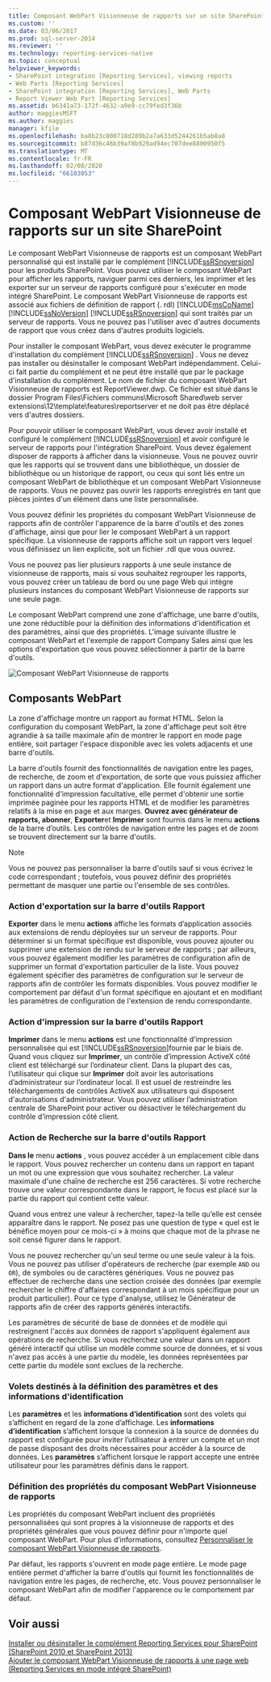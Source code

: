 ```yaml
---
title: Composant WebPart Visionneuse de rapports sur un site SharePoint | Microsoft Docs
ms.custom: ''
ms.date: 03/06/2017
ms.prod: sql-server-2014
ms.reviewer: ''
ms.technology: reporting-services-native
ms.topic: conceptual
helpviewer_keywords:
- SharePoint integration [Reporting Services], viewing reports
- Web Parts [Reporting Services]
- SharePoint integration [Reporting Services], Web Parts
- Report Viewer Web Part [Reporting Services]
ms.assetid: b6341a73-172f-4632-a9e9-cc79fed3f36b
author: maggiesMSFT
ms.author: maggies
manager: kfile
ms.openlocfilehash: ba8b23c800718d289b2a7a633d5244261b5ab8a8
ms.sourcegitcommit: b87d36c46b39af8b929ad94ec707dee8800950f5
ms.translationtype: MT
ms.contentlocale: fr-FR
ms.lasthandoff: 02/08/2020
ms.locfileid: "66103053"
---
```

# <a name="report-viewer-web-part-on-a-sharepoint-site"></a>Composant WebPart Visionneuse de rapports sur un site SharePoint
  Le composant WebPart Visionneuse de rapports est un composant WebPart personnalisé qui est installé par le complément [!INCLUDE[ssRSnoversion](../includes/ssrsnoversion-md.md)] pour les produits SharePoint. Vous pouvez utiliser le composant WebPart pour afficher les rapports, naviguer parmi ces derniers, les imprimer et les exporter sur un serveur de rapports configuré pour s'exécuter en mode intégré SharePoint. Le composant WebPart Visionneuse de rapports est associé aux fichiers de définition de rapport (. rdl) [!INCLUDE[msCoName](../includes/msconame-md.md)] [!INCLUDE[ssNoVersion](../includes/ssnoversion-md.md)] [!INCLUDE[ssRSnoversion](../includes/ssrsnoversion-md.md)] qui sont traités par un serveur de rapports. Vous ne pouvez pas l'utiliser avec d'autres documents de rapport que vous créez dans d'autres produits logiciels.  
  
 Pour installer le composant WebPart, vous devez exécuter le programme d'installation du complément [!INCLUDE[ssRSnoversion](../includes/ssrsnoversion-md.md)] . Vous ne devez pas installer ou désinstaller le composant WebPart indépendamment. Celui-ci fait partie du complément et ne peut être installé que par le package d'installation du complément. Le nom de fichier du composant WebPart Visionneuse de rapports est ReportViewer.dwp. Ce fichier est situé dans le dossier Program Files\Fichiers communs\Microsoft Shared\web server extensions\12\template\features\reportserver et ne doit pas être déplacé vers d'autres dossiers.  
  
 Pour pouvoir utiliser le composant WebPart, vous devez avoir installé et configuré le complément [!INCLUDE[ssRSnoversion](../includes/ssrsnoversion-md.md)] et avoir configuré le serveur de rapports pour l'intégration SharePoint. Vous devez également disposer de rapports à afficher dans la visionneuse. Vous ne pouvez ouvrir que les rapports qui se trouvent dans une bibliothèque, un dossier de bibliothèque ou un historique de rapport, ou ceux qui sont liés entre un composant WebPart de bibliothèque et un composant WebPart Visionneuse de rapports. Vous ne pouvez pas ouvrir les rapports enregistrés en tant que pièces jointes d'un élément dans une liste personnalisée.  
  
 Vous pouvez définir les propriétés du composant WebPart Visionneuse de rapports afin de contrôler l'apparence de la barre d'outils et des zones d'affichage, ainsi que pour lier le composant WebPart à un rapport spécifique. La visionneuse de rapports affiche soit un rapport vers lequel vous définissez un lien explicite, soit un fichier .rdl que vous ouvrez.  
  
 Vous ne pouvez pas lier plusieurs rapports à une seule instance de visionneuse de rapports, mais si vous souhaitez regrouper les rapports, vous pouvez créer un tableau de bord ou une page Web qui intègre plusieurs instances du composant WebPart Visionneuse de rapports sur une seule page.  
  
 Le composant WebPart comprend une zone d'affichage, une barre d'outils, une zone réductible pour la définition des informations d'identification et des paramètres, ainsi que des propriétés. L'image suivante illustre le composant WebPart et l'exemple de rapport Company Sales ainsi que les options d'exportation que vous pouvez sélectionner à partir de la barre d'outils.  
  
 ![Composant WebPart Visionneuse de rapports](media/rs-sharepointrvwebpart.gif "Composant WebPart Visionneuse de rapports")  
  
## <a name="web-part-components"></a>Composants WebPart  
 La zone d'affichage montre un rapport au format HTML. Selon la configuration du composant WebPart, la zone d'affichage peut soit être agrandie à sa taille maximale afin de montrer le rapport en mode page entière, soit partager l'espace disponible avec les volets adjacents et une barre d'outils.  
  
 La barre d'outils fournit des fonctionnalités de navigation entre les pages, de recherche, de zoom et d'exportation, de sorte que vous puissiez afficher un rapport dans un autre format d'application. Elle fournit également une fonctionnalité d'impression facultative, elle permet d'obtenir une sortie imprimée paginée pour les rapports HTML et de modifier les paramètres relatifs à la mise en page et aux marges. **Ouvrez avec générateur de rapports, abonner**, **Exporter**et **Imprimer** sont fournis dans le menu **actions** de la barre d’outils. Les contrôles de navigation entre les pages et de zoom se trouvent directement sur la barre d'outils.  
  
> [!NOTE]  
>  Vous ne pouvez pas personnaliser la barre d'outils sauf si vous écrivez le code correspondant ; toutefois, vous pouvez définir des propriétés permettant de masquer une partie ou l'ensemble de ses contrôles.  
  
### <a name="export-action-on-the-report-toolbar"></a>Action d'exportation sur la barre d'outils Rapport  
 **Exporter** dans le menu **actions** affiche les formats d’application associés aux extensions de rendu déployées sur un serveur de rapports. Pour déterminer si un format spécifique est disponible, vous pouvez ajouter ou supprimer une extension de rendu sur le serveur de rapports ; par ailleurs, vous pouvez également modifier les paramètres de configuration afin de supprimer un format d'exportation particulier de la liste. Vous pouvez également spécifier des paramètres de configuration sur le serveur de rapports afin de contrôler les formats disponibles. Vous pouvez modifier le comportement par défaut d'un format spécifique en ajoutant et en modifiant les paramètres de configuration de l'extension de rendu correspondante.  
  
### <a name="print-action-on-the-report-toolbar"></a>Action d'impression sur la barre d'outils Rapport  
 **Imprimer** dans le menu **actions** est une fonctionnalité d’impression personnalisée qui est [!INCLUDE[ssRSnoversion](../includes/ssrsnoversion-md.md)]fournie par le biais de. Quand vous cliquez sur **Imprimer**, un contrôle d’impression ActiveX côté client est téléchargé sur l’ordinateur client. Dans la plupart des cas, l’utilisateur qui clique sur **Imprimer** doit avoir les autorisations d’administrateur sur l’ordinateur local. Il est usuel de restreindre les téléchargements de contrôles ActiveX aux utilisateurs qui disposent d'autorisations d'administrateur. Vous pouvez utiliser l’administration centrale de SharePoint pour activer ou désactiver le téléchargement du contrôle d’impression côté client.  
  
### <a name="find-action-on-the-report-toolbar"></a>Action de Recherche sur la barre d'outils Rapport  
 **Dans le** menu **actions** , vous pouvez accéder à un emplacement cible dans le rapport. Vous pouvez rechercher un contenu dans un rapport en tapant un mot ou une expression que vous souhaitez rechercher. La valeur maximale d'une chaîne de recherche est 256 caractères. Si votre recherche trouve une valeur correspondante dans le rapport, le focus est placé sur la partie du rapport qui contient cette valeur.  
  
 Quand vous entrez une valeur à rechercher, tapez-la telle qu’elle est censée apparaître dans le rapport. Ne posez pas une question de type « quel est le bénéfice moyen pour ce mois-ci » à moins que chaque mot de la phrase ne soit censé figurer dans le rapport.  
  
 Vous ne pouvez rechercher qu'un seul terme ou une seule valeur à la fois. Vous ne pouvez pas utiliser d'opérateurs de recherche (par exemple `AND` ou `OR`), de symboles ou de caractères génériques. Vous ne pouvez pas effectuer de recherche dans une section croisée des données (par exemple rechercher le chiffre d'affaires correspondant à un mois spécifique pour un produit particulier). Pour ce type d'analyse, utilisez le Générateur de rapports afin de créer des rapports générés interactifs.  
  
 Les paramètres de sécurité de base de données et de modèle qui restreignent l'accès aux données de rapport s'appliquent également aux opérations de recherche. Si vous recherchez une valeur dans un rapport généré interactif qui utilise un modèle comme source de données, et si vous n'avez pas accès à une partie du modèle, les données représentées par cette partie du modèle sont exclues de la recherche.  
  
### <a name="panes-for-specifying-credentials-and-parameters"></a>Volets destinés à la définition des paramètres et des informations d'identification  
 Les **paramètres** et les **informations d’identification** sont des volets qui s’affichent en regard de la zone d’affichage. Les **informations d’identification** s’affichent lorsque la connexion à la source de données du rapport est configurée pour inviter l’utilisateur à entrer un compte et un mot de passe disposant des droits nécessaires pour accéder à la source de données. Les **paramètres** s’affichent lorsque le rapport accepte une entrée utilisateur pour les paramètres définis dans le rapport.  
  
### <a name="setting-properties-on-the-report-viewer-web-part"></a>Définition des propriétés du composant WebPart Visionneuse de rapports  
 Les propriétés du composant WebPart incluent des propriétés personnalisées qui sont propres à la visionneuse de rapports et des propriétés générales que vous pouvez définir pour n'importe quel composant WebPart. Pour plus d’informations, consultez [Personnaliser le composant WebPart Visionneuse de rapports](../../2014/reporting-services/customize-the-report-viewer-web-part.md).  
  
 Par défaut, les rapports s'ouvrent en mode page entière. Le mode page entière permet d'afficher la barre d'outils qui fournit les fonctionnalités de navigation entre les pages, de recherche, etc. Vous pouvez personnaliser le composant WebPart afin de modifier l'apparence ou le comportement par défaut.  
  
## <a name="see-also"></a>Voir aussi  
 [Installer ou désinstaller le complément Reporting Services pour SharePoint &#40;SharePoint 2010 et SharePoint 2013&#41;](install-windows/install-or-uninstall-the-reporting-services-add-in-for-sharepoint.md)   
 [Ajouter le composant WebPart Visionneuse de rapports à une page web &#40;Reporting Services en mode intégré SharePoint&#41;](report-server-sharepoint/add-reporting-services-content-types-to-a-sharepoint-library.md)  
  
  
